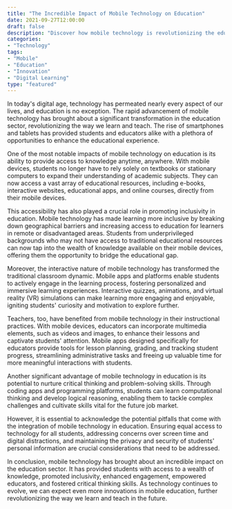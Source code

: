 ```yaml
--- 
title: "The Incredible Impact of Mobile Technology on Education"
date: 2021-09-27T12:00:00
draft: false
description: "Discover how mobile technology is revolutionizing the education sector and transforming the way we learn and teach."
categories:
- "Technology"
tags:
- "Mobile"
- "Education"
- "Innovation"
- "Digital Learning"
type: "featured"
---
```


In today's digital age, technology has permeated nearly every aspect of our lives, and education is no exception. The rapid advancement of mobile technology has brought about a significant transformation in the education sector, revolutionizing the way we learn and teach. The rise of smartphones and tablets has provided students and educators alike with a plethora of opportunities to enhance the educational experience.

One of the most notable impacts of mobile technology on education is its ability to provide access to knowledge anytime, anywhere. With mobile devices, students no longer have to rely solely on textbooks or stationary computers to expand their understanding of academic subjects. They can now access a vast array of educational resources, including e-books, interactive websites, educational apps, and online courses, directly from their mobile devices.

This accessibility has also played a crucial role in promoting inclusivity in education. Mobile technology has made learning more inclusive by breaking down geographical barriers and increasing access to education for learners in remote or disadvantaged areas. Students from underprivileged backgrounds who may not have access to traditional educational resources can now tap into the wealth of knowledge available on their mobile devices, offering them the opportunity to bridge the educational gap.

Moreover, the interactive nature of mobile technology has transformed the traditional classroom dynamic. Mobile apps and platforms enable students to actively engage in the learning process, fostering personalized and immersive learning experiences. Interactive quizzes, animations, and virtual reality (VR) simulations can make learning more engaging and enjoyable, igniting students' curiosity and motivation to explore further.

Teachers, too, have benefited from mobile technology in their instructional practices. With mobile devices, educators can incorporate multimedia elements, such as videos and images, to enhance their lessons and captivate students' attention. Mobile apps designed specifically for educators provide tools for lesson planning, grading, and tracking student progress, streamlining administrative tasks and freeing up valuable time for more meaningful interactions with students.

Another significant advantage of mobile technology in education is its potential to nurture critical thinking and problem-solving skills. Through coding apps and programming platforms, students can learn computational thinking and develop logical reasoning, enabling them to tackle complex challenges and cultivate skills vital for the future job market.

However, it is essential to acknowledge the potential pitfalls that come with the integration of mobile technology in education. Ensuring equal access to technology for all students, addressing concerns over screen time and digital distractions, and maintaining the privacy and security of students' personal information are crucial considerations that need to be addressed.

In conclusion, mobile technology has brought about an incredible impact on the education sector. It has provided students with access to a wealth of knowledge, promoted inclusivity, enhanced engagement, empowered educators, and fostered critical thinking skills. As technology continues to evolve, we can expect even more innovations in mobile education, further revolutionizing the way we learn and teach in the future.
